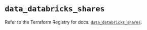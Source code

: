 # `data_databricks_shares`

Refer to the Terraform Registry for docs: [`data_databricks_shares`](https://registry.terraform.io/providers/databricks/databricks/1.65.0/docs/data-sources/shares).
